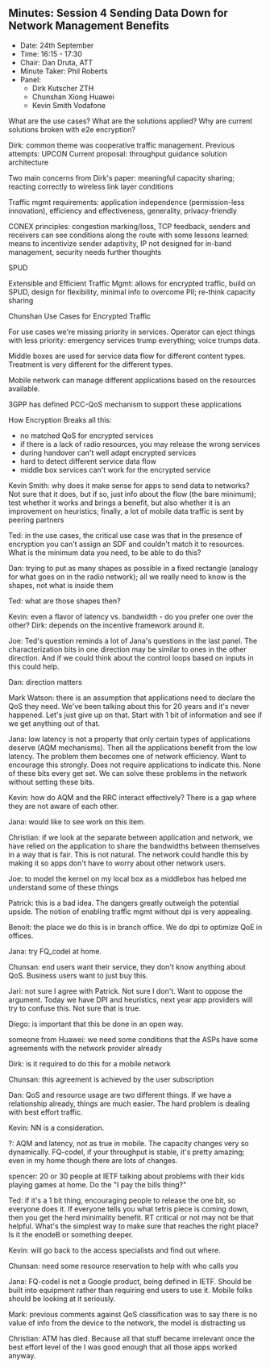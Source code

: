 ## Minutes: Session 4 Sending Data Down for Network Management Benefits
* Date: 24th September
* Time: 16:15 - 17:30
* Chair: Dan Druta, ATT
* Minute Taker: Phil Roberts
* Panel:
  * Dirk Kutscher ZTH
  * Chunshan Xiong Huawei
  * Kevin Smith Vodafone

What are the use cases?  What are the solutions applied?  Why are current solutions broken with e2e encryption?

Dirk: common theme was cooperative traffic management.  Previous attempts: UPCON
Current proposal: throughput guidance solution architecture

Two main concerns from Dirk's paper: meaningful capacity sharing; reacting correctly to wireless link layer conditions

Traffic mgmt requirements: application independence (permission-less innovation), efficiency and effectiveness, generality, privacy-friendly

CONEX principles: congestion marking/loss, TCP feedback, senders and receivers can see conditions along the route with some lessons learned: means to incentivize sender adaptivity, IP not designed for in-band management, security needs further thoughts

SPUD

Extensible and Efficient Traffic Mgmt:  allows for encrypted traffic, build on SPUD, design for flexibility, minimal info to overcome PII; re-think capacity sharing


Chunshan Use Cases for Encrypted Traffic

For use cases we're missing priority in services.  Operator can eject things with less priority: emergency services trump everything; voice trumps data.

Middle boxes are used for service data flow for different content types.  Treatment is very different for the different types.

Mobile network can manage different applications based on the resources available.

3GPP has defined PCC-QoS mechanism to support these applications

How Encryption Breaks all this:
- no matched QoS for encrypted services
- if there is a lack of radio resources, you may release the wrong services
- during handover can't well adapt encrypted services
- hard to detect different service data flow
- middle box services can't work for the encrypted service


Kevin Smith:
why does it make sense for apps to send data to networks?  Not sure that it does, but if so, just info about the flow (the bare minimum); test whether it works and brings a benefit, but also whether it is an improvement on heuristics; finally, a lot of mobile data traffic is sent by peering partners

Ted: in the use cases, the critical use case was that in the presence of encryption you can't assign an SDF and couldn't match it to resources.  What is the minimum data you need, to be able to do this?

Dan: trying to put as many shapes as possible in a fixed rectangle (analogy for what goes on in the radio network); all we really need to know is the shapes, not what is inside them

Ted: what are those shapes then?

Kevin: even a flavor of latency vs. bandwidth - do you prefer one over the other?
Dirk: depends on the incentive framework around it.

Joe: Ted's question reminds a lot of Jana's questions in the last panel.  The characterization bits in one direction may be similar to ones in the other direction.  And if we could think about the control loops based on inputs in this could help.

Dan: direction matters

Mark Watson: there is an assumption that applications need to declare the QoS they need.  We've been talking about this for 20 years and it's never happened.  Let's just give up on that.  Start with 1 bit of information and see if we get anything out of that.

Jana: low latency is not a property that only certain types of applications deserve (AQM mechanisms).  Then all the applications benefit from the low latency.  The problem them becomes one of network efficiency.  Want to encourage this strongly.  Does not require applications to indicate this.  None of these bits every get set.  We can solve these problems in the network without setting these bits.

Kevin: how do AQM and the RRC interact effectively?  There is a gap where they are not aware of each other.

Jana: would like to see work on this item.

Christian: if we look at the separate between application and network, we have relied on the application to share the bandwidths between themselves in a way that is fair.  This is not natural.  The network could handle this by making it so apps don't have to worry about other network users.

Joe: to model the kernel on my local box as a middlebox has helped me understand some of these things

Patrick: this is a bad idea.  The dangers greatly outweigh the potential upside.  The notion of enabling traffic mgmt without dpi is very appealing.

Benoit: the place we do this is in branch office.  We do dpi to optimize QoE in offices.

Jana: try FQ_codel at home.

Chunsan: end users want their service, they don't know anything about QoS.  Business users want to just buy this.

Jari: not sure I agree with Patrick.  Not sure I don't.  Want to oppose the argument.  Today we have DPI and heuristics, next year app providers will try to confuse this.  Not sure that is true.

Diego: is important that this be done in an open way. 

someone from Huawei: we need some conditions that the ASPs have some agreements with the network provider already

Dirk: is it required to do this for a mobile network

Chunsan: this agreement is achieved by the user subscription

Dan: QoS and resource usage are two different things.  If we have a relationship already, things are much easier.  The hard problem is dealing with best effort traffic.

Kevin: NN is a consideration.

?: AQM and latency, not as true in mobile.  The capacity changes very so dynamically.  FQ-codel, if your throughput is stable, it's pretty amazing; even in my home though there are lots of changes.

spencer: 20 or 30 people at IETF talking about problems with their kids playing games at home.  Do the "I pay the bills thing?"

Ted: if it's a 1 bit thing, encouraging people to release the one bit, so everyone does it.  If everyone tells you what tetris piece is coming down, then you get the herd minimality benefit.  RT critical or not may not be that helpful.  What's the simplest way to make sure that reaches the right place?  Is it the enodeB or something deeper.

Kevin: will go back to the access specialists and find out where.

Chunsan: need some resource reservation to help with who calls you

Jana: FQ-codel is not a Google product, being defined in IETF.  Should be built into equipment rather than requiring end users to use it.  Mobile folks should be looking at it seriously.

Mark: previous comments against QoS classification was to say there is no value of info from the device to the network, the model is distracting us

Christian: ATM has died.  Because all that stuff became irrelevant once the best effort level of the I was good enough that all those apps worked anyway.





